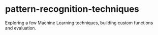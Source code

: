 # pattern-recognition-techniques
Exploring a few Machine Learning techniques, building custom functions and evaluation.
